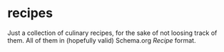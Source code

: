 # recipes
Just a collection of culinary recipes, for the sake of not loosing track of them. All of them in (hopefully valid) Schema.org *Recipe* format.
